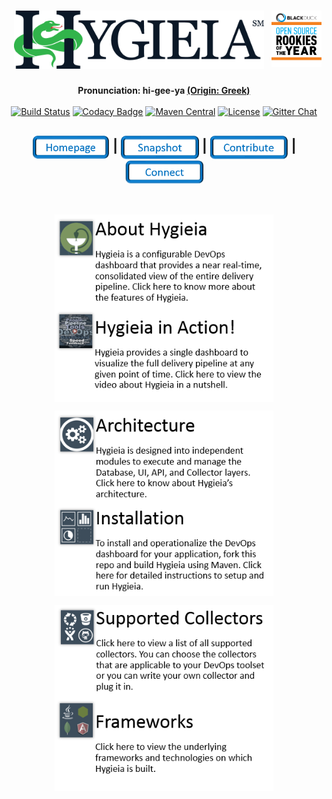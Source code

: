 <h1 align="center"><img width="400"  src="/images/hygieia_b.png"> <a href="https://www.blackducksoftware.com/about/news-events/releases/2015-open-source-rookies-year"><img width="80" align="right" align="top" src="/images/Rookies_Award_Badge.png"></a></h1>

<div align="center"> 
  <strong>Pronunciation: hi-gee-ya <a href="https://en.wikipedia.org/wiki/Hygieia">(Origin: Greek)</a></strong>
</div>
<br />

<div align="center">
  <!-- Build Status -->
  <a href="https://travis-ci.org/capitalone/Hygieia.svg?branch=master"><img src="https://travis-ci.org/capitalone/Hygieia.svg?branch=master" alt="Build Status"/></a>
  <!-- Codacy Badge -->
  <a href="https://www.codacy.com/app/amit-mawkin/Hygieia"><img src="https://api.codacy.com/project/badge/grade/de1a2a557f8e458e9a959be8c2e7fcba"
      alt="Codacy Badge"/></a>
  <!-- Maven Central -->
  <a href="http://search.maven.org/#search%7Cga%7C1%7Ccapitalone"><img src="https://img.shields.io/maven-central/v/com.capitalone.dashboard/Hygieia.svg" alt="Maven Central"/></a>
  <!-- License -->
  <a href="https://www.apache.org/licenses/LICENSE-2.0"><img src="https://img.shields.io/badge/license-Apache%202-blue.svg"
      alt="License"/></a>
  <!-- Gitter Chat -->
  <a href="https://gitter.im/capitalone/Hygieia?utm_source=badge&utm_medium=badge&utm_campaign=pr-badge&utm_content=badge"><img src="https://badges.gitter.im/Join%20Chat.svg" alt="Gitter Chat"/></a>
</div>

<div align="center">
  <h2>
    <a href="http://www.capitalone.io/Hygieia/getting_started.html"><img src="./images/Homepage.PNG" alt="Homepage" width="125" align="center"></a>
    <span>|</span>
    <!--<a href="#">
      Setup Hygieia
    </a>
    <span> | </span> -->
    <a href="#"><img src="./images/Snapshot.PNG" alt="Snapshot" width="125" align="center"></a>
    <span>|</span>
    <a href="#"><img src="./images/Contribute.PNG" alt="Contribute" width="125" align="center"></a>
    <span>|</span>
    <a href="http://www.capitalone.io/Hygieia/contact.html"><img src="./images/Connect.PNG" alt="Connect" width="125" align="center"></a>
  </h2>
</div>

<br />
<!--<ul id="services-list">
<li>
  <a href="https://www.google.com" class="image">
    <img src="http://cdn3.iconfinder.com/data/icons/free-social-icons/67/facebook_square-24.png" />
  </a>
  <div class="content">
    <h3>Header</h3>
    <p>text goes here</p>
  </div>
</li>
<li>
  <a href="https://www.google.com" class="image">
    <img src="http://cdn1.iconfinder.com/data/icons/socialmediaicons_v120/24/facebook.png" />
  </a>
  <div class="content">
  <h3>Header</h3>
  <p>text goes here</p>
  </div>
</li>
</ul>-->
<div align="center">
  
<a href="http://www.capitalone.io/Hygieia/getting_started.html"><img src="/newimages/AboutHygieia.PNG" alt="About Icon" align="center" width="350"/></a>
 <a href="http://www.capitalone.io/Hygieia/getting_started.html"><img src="/newimages/Video.PNG" alt="About Icon" align="center" width="350"/></a>

 <a href="http://www.capitalone.io/Hygieia/getting_started.html"><img src="/newimages/Architecture.PNG" alt="About Icon" align="center" width="350"/></a>
  <a href="http://www.capitalone.io/Hygieia/getting_started.html"><img src="/newimages/Installation.PNG" alt="About Icon" align="center" width="350"/></a>
 
 <a href="http://www.capitalone.io/Hygieia/getting_started.html"><img src="/newimages/Collectors.PNG" alt="About Icon" align="center" width="350"/></a>
 <a href="http://www.capitalone.io/Hygieia/getting_started.html"><img src="/newimages/Framework.PNG" alt="About Icon" align="center" width="350"/></a>
</div>

